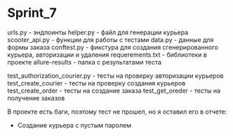 # Sprint_7

urls.py - эндпоинты
helper.py - файл для генерации курьера
scooter_api.py - функции для работы с тестами
data.py - данные для формы заказа 
conftest.py - фикстура для создания сгенерированного курьера, авторизации и удаления
requerements.txt - библиотеки в проекте
allure-results - папка с результатами теста


test_authorization_courier.py - тесты на проверку авторизации курьеров
test_create_courier - тесты на проверку создания курьеров
test_create_order - тесты на создание заказа
test_get_oreder - тесты на получение заказов


В проекте есть баги, поэтому тест не прошел, но я оставил его в отчете:
- Создание курьера c пустым паролем

